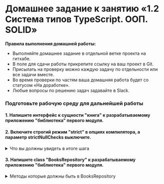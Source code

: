 # Домашнее задание к занятию «1.2 Система типов TypeScript. ООП. SOLID»

**Правила выполнения домашней работы:** 
* Выполняйте домашнее задание в отдельной ветке проекта на гитхабе.
* В поле для сдачи работы прикрепите ссылку на ваш проект в Git.
* Присылать на проверку можно каждую задачу по отдельности или все задачи вместе. 
* Во время проверки по частям ваша домашняя работа будет со статусом «На доработке».
* Любые вопросы по решению задач задавайте в Slack.

### Подготовьте рабочую среду для дальнейшей работы

#### 1. Напишите интерфейс к сущности "книга" к разрабатываемому приложению "библиотека" первого модуля.


#### 2. Включите строгий режим "strict" в опциях компилятора, а параметр strictNullChecks выключите.

<details>
<summary>Что вы должны увидеть в итоге шага</summary>

![](../002-TypeScript/step1.png)

</details>

#### 3. Напишите class "BooksRepository" к разрабатываемому приложению "библиотека" первого модуля.

<details>
<summary>Методы которые должны быть в BooksRepository</summary>

1. createBook(book){} - создание книги
2. getBook(id){} - получение книги по id
3. getBooks(){} - получение всех книг
4. updateBook(id){} - обновление книги
5. deleteBook(id){} - удаление книги

</details>



